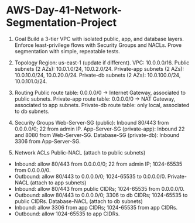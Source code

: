 # AWS-Day-41-Network-Segmentation-Project
1. Goal
Build a 3-tier VPC with isolated public, app, and database layers.
Enforce least-privilege flows with Security Groups and NACLs.
Prove segmentation with simple, repeatable tests.

2. Topology
Region: us-east-1 (update if different).
VPC: 10.0.0.0/16.
Public subnets (2 AZs): 10.0.1.0/24, 10.0.2.0/24.
Private-app subnets (2 AZs): 10.0.10.0/24, 10.0.20.0/24.
Private-db subnets (2 AZs): 10.0.100.0/24, 10.0.101.0/24.

3. Routing
Public route table: 0.0.0.0/0 → Internet Gateway, associated to public subnets.
Private-app route table: 0.0.0.0/0 → NAT Gateway, associated to app subnets.
Private-db route table: only local, associated to db subnets.

4. Security Groups
Web-Server-SG (public): Inbound 80/443 from 0.0.0.0/0; 22 from admin IP.
App-Server-SG (private-app): Inbound 22 and 8080 from Web-Server-SG.
Database-SG (private-db): Inbound 3306 from App-Server-SG.

5. Network ACLs
Public-NACL (attach to public subnets)
* Inbound: allow 80/443 from 0.0.0.0/0; 22 from admin IP; 1024-65535 from 0.0.0.0/0.
* Outbound: allow 80/443 to 0.0.0.0/0; 1024-65535 to 0.0.0.0/0.
Private-NACL (attach to app subnets)
* Inbound: allow 80/443 from public CIDRs; 1024-65535 from 0.0.0.0/0.
* Outbound: allow 80/443 to 0.0.0.0/0; 3306 to db CIDRs; 1024-65535 to public CIDRs.
Database-NACL (attach to db subnets)
* Inbound: allow 3306 from app CIDRs; 1024-65535 from app CIDRs.
* Outbound: allow 1024-65535 to app CIDRs.

